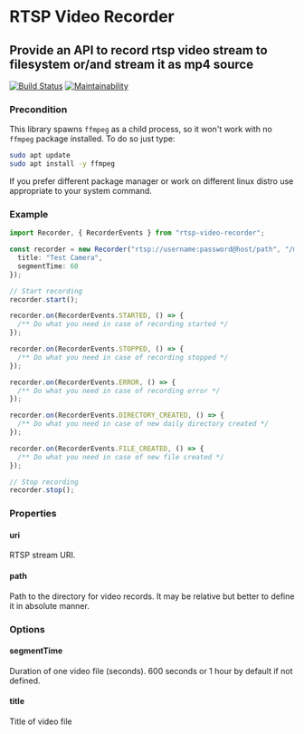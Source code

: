 # RTSP Video Recorder

## Provide an API to record rtsp video stream to filesystem or/and stream it as mp4 source

[![Build Status](https://travis-ci.com/boonya/rtsp-video-recorder.svg?branch=master)](https://travis-ci.com/boonya/rtsp-video-recorder)
[![Maintainability](https://api.codeclimate.com/v1/badges/3f1bb7b44468808daac0/maintainability)](https://codeclimate.com/github/boonya/rtsp-video-recorder/maintainability)

### Precondition

This library spawns `ffmpeg` as a child process, so it won't work with no `ffmpeg` package installed.
To do so just type:

```bash
sudo apt update
sudo apt install -y ffmpeg
```

If you prefer different package manager or work on different linux distro use appropriate to your system command.

### Example

```ts
import Recorder, { RecorderEvents } from "rtsp-video-recorder";

const recorder = new Recorder("rtsp://username:password@host/path", "/media/Recorder", {
  title: "Test Camera",
  segmentTime: 60
});

// Start recording
recorder.start();

recorder.on(RecorderEvents.STARTED, () => {
  /** Do what you need in case of recording started */
});

recorder.on(RecorderEvents.STOPPED, () => {
  /** Do what you need in case of recording stopped */
});

recorder.on(RecorderEvents.ERROR, () => {
  /** Do what you need in case of recording error */
});

recorder.on(RecorderEvents.DIRECTORY_CREATED, () => {
  /** Do what you need in case of new daily directory created */
});

recorder.on(RecorderEvents.FILE_CREATED, () => {
  /** Do what you need in case of new file created */
});

// Stop recording
recorder.stop();
```

### Properties

#### uri

RTSP stream URI.

#### path

Path to the directory for video records.
It may be relative but better to define it in absolute manner.

### Options

#### segmentTime

Duration of one video file (seconds).
600 seconds or 1 hour by default if not defined.

#### title

Title of video file
